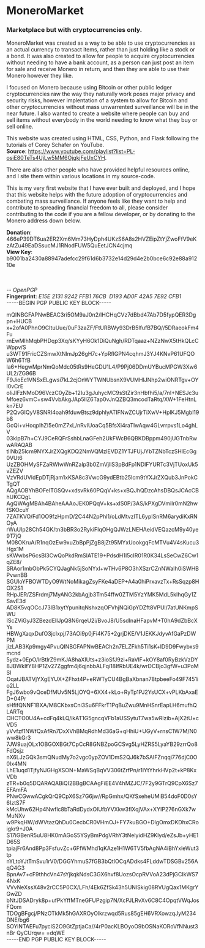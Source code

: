 # MoneroMarket
<h3>Marketplace but with cryptocurrencies only.</h3>

MoneroMarket was created as a way to be able to use cryptocurrencies as an actual currency to transact items, rather than just holding like a stock or a bond.
It was also created to allow for people to acquire cryptocurrencies without needing to have a bank account, as a person can just post an item for sale and receive
Monero in return, and then they are able to use their Monero however they like.

I focused on Monero because using Bitcoin or other public ledger cryptocurrencies raw the way they naturally work poses major privacy and security risks, however
implentation of a system to allow for Bitcoin and other cryptocurrencies without mass unwarrented surveillance will be in the near future. I also wanted to create 
a website where people can buy and sell items without everybody in the world needing to know what they buy or sell online.

This website was created using HTML, CSS, Python, and Flask following the tutorials of Corey Schafer on YouTube. <br />
<strong>Source</strong>: https://www.youtube.com/playlist?list=PL-osiE80TeTs4UjLw5MM6OjgkjFeUxCYH.

There are also other people who have provided helpful resources online, and I site them within various locations in my source-code.

This is my very first website that I have ever built and deployed, and I hope that this website helps with the future adoption of cryptocurrencies and 
combating mass surveillance. If anyone feels like they want to help and contribute to spreading financial freedom to all, please consider contributing to the code
if you are a fellow developer, or by donating to the Monero address down below.

<strong>Donation</strong>: 466eP39DT6ua2ER2Xm6Mm73HyDph4UKzS6A8s2HVZEipZtYjZwoFfV9eKzAtZu49EaDSsucMJ1RNodFUW5QuEetJCN4cjmq <br />
<strong>View Key</strong>: b9001ba2430a88947adefcc29f61d6b3732e14d29d4e2b0bce6c92e88a91210e

<br />
<br />
-- <em>OpenPGP</em>
<br />
<strong>Fingerprint</strong>: <em>E15E 2131 9242 FFB1 76CB  D193 AD0F 42A5 7E92 CFB1</em>
<br />
-----BEGIN PGP PUBLIC KEY BLOCK-----

mQINBGFAPNwBEAC3ri5OM9aJ0n2/lHCHqCVz7dBbd47Ab7D5fypQER3Dgpn+HUCB
x+2ofA0PhnO9CItuUue/0uF3zaZF/FtURBWy93DrB5IfufB7BQ//5DRaeokFm4Fu
rnEwMIhMqbPHDqp3Xq/sKYyH6Ok1DiQuNgh/RDTqaaz+NZzNwX5tHkQLcCWppv/S
u3WT91FricCZSmwXtNlmJp26gH7c+YpRflGPN4cqhmJ3YJ4KNvP61UFQOW6h6TfB
la6+HegwMprNmQoMdc05tRs9HeGDU1L4/P9Pj06DDmUYBucMPGW3Xw6UL2/ZG96B
F9JioEc1VNSxELgwsi7kL2cjOnWYTWNUbsnX9VUMHlJNhp2wiONRTgv+OYl0vCrE
oIiJIFzNMoD96VczC0yZb+12Iu3gJuhycMC9sStZir3nHbfhi5/a/7nI+NESJc3u
Mfoez6vmC+sw4VvbAkgJAp5llZ6Tap0vJnQZBQ3mcodTaRtq/XW+1FeHtnLkn7EU
P2QvGIQyV8SNRI4oah9fduwBtsz9dphIyATIFNwZCUjrTiXwV+HplKJ5Mgbl19b8
GcQi+vHoqplhZI5e0mZ7xL/nRvlUoaCq5BfsXi4raTlwAqw4GLvrrpvs1Lo4ghLV
03klpB7h+CYJ9CeRQFrSshbLnaGFeh2UkFWcB6QBKDBppm490jUGTnbRwwARAQAB
tIlNb25lcm9NYXJrZXQgKDQ2NmVQMzlEVDZ1YTJFUjJYbTZNbTczSHlEcGg0VUt6
UzZBOHMySFZaRWlwWnRZalp3b0ZmVjllS3pBdFp1NDlFYURTc3VjTUoxUk5vZEZV
VzVRdUVldEpDTjRjam1xKSA8c3VwcG9ydEBtb25lcm9tYXJrZXQub3JnPokCTgQT
AQgAOBYhBOFeITGSQv+xdsvRk60PQqV+ks+xBQJhQDzcAhsDBQsJCAcCBhUKCQgL
AgQWAgMBAh4BAheAAAoJEK0PQqV+ks+xIS0P/3AS/kPXgDVmilr0mN2hwfSKOcuY
7ZATKVO/Fd1OO9fzHpmD/2C44N2pPhl1/oLdMtvzITL6ypISnRM6arydiKxRNOyA
rWuUlp28Ch54GK/tn3bBR3o2RykiFIqOHgQJWzLNEHAeidVEQazcM9y40ye9T7jQ
M08OKruA/R1nqOzEw9xuZbBpPjZgB8jZt95MYxUookgqFcMTVu4V4sKucu3Hgx1M
sKWwbsP6csBl3CwQoPkdRmSIATE19+PdsdH1I5cIR01R0K34LsSeCwZ6Cw1qZE8/
SRAor1mbObPk5CYQJagNk5jSoNYxl+wTHv6P8O3hXSzrCZnNWaIh0iSWHBPvwnBB
SGUloYFBOWTDyO9WtNoMikagZsyFKe4aDEP+A4a0hiPrxavzTx+RsSqzp8HOX2S1
RHpJER/ZSFrdmj7MyANG2kbAgjb3Tm54ffw0ZTM5YzYMK5MdL5kIhqGy1ZSavE3d
AD8K5vqOCcJ73IB1xytYpunitqNshxzqOFVhjNQiGpYDZft8VPUl/7atUNKmpSWU
IScZViGyJ3ZBezdEIlJpQ8N6rqeU2i/BvoJ8/U5sdInaHFapvM+T0hA9dZbBcXYs
HBWgXaqxDufO3jcIxpj/73AOi9p0jFi4K75+2grjDKE/V1JEKKJdyvAfGaPzDWPM
jizLAB3Kp9mgy4PvuQINBGFAPNwBEACh2n7ELZFkh5Ti1sK+lD9D9Fwybxs9mcnd
5ydz+0EpO/lrBtIrZ9mKJA8haXIUts+z3ioSfJ9zi+RaVlF+kOY8af0RyBzkVzDY
8JBWkIfY8HP1Zv27Zggfm4j6qjnbbALFqi18IfRbUE4k/wrDCBjo3gfW+u3PoMSl
OqatJBATVjYXgEYUX+ZFhxt4P+eRWTyCU4BgBaXbnan78tpbeeFo49F7451io2LL
FgJ6wbo9vQceDfMUv5N5LjOYQ+6XX4+kLo+RyTp1PJ2YsUCX+vPLKbAxaED+04Pr
sHfifQNNF1BXA/M8CKbxsCni3Su6FFkrT1PqBuZwu9MnHSnrEapLH6mufhQLARTq
CHCTO0U4A+cdFq4kLQ/ikAT1G5gncqVFb1aUSSytuT7wa5wRlzib+AjX2tU+cVD5
yVvfzf1NWfQxAfRn7DxXVhBMqRdhMd36aG+qHhiU+UGyV+rnsC1W7M/N0ww8kGr3
7JW9uajOLx1OBGOXBGt7CpCcR8GNBZpoGCSvg5LyHZRS5LyaYB29zrrQo8FdQsjz
nX6LJzGQk3smQNudMy7o2vgc0ypZOV1DmS2QJ6k7bSAIFZnqqi776djC0O0Ix4MN
LhE1uqd1TjfyNJGHgXSON+MaWSqBqVV306tZrfPn/r1lYtYhrkHVp2t+kP8KxVDb
zTR+b0q5DQARAQABiQI2BBgBCAAgFiEE4V4hMZJC/7F2y9GTrQ9CpX6Sz7EFAmFA
PNwCGwwACgkQrQ9CpX6Sz7G6jw//RpGmhx/QKfSxeheUMiB54doF0D0sY6IztS7F
kMcUhw62Hp4Nwflc8bTaRdDydxOlUfbYVXkw3flXqjVAx+XYIP276nGXk7wMuNXv
w9PkqHW/dWVtazQhDu0CecbCR0VHmOJ+FY7kuBGO+DlgOmxDKDhxCRoigkr9+J0A
S17iGBenR5uU8HK0mAGoS5YSyBmPdgVRhY3tNelyidHZ9Klyd/eZsJb+yHE1D65S
tpiajFr6And8Pp3FsfuvZc+6FfWMhd1qKAze1H1W6TV5fbAgNA4iBhYxleWut3tp
nYLtoYJtTmSvu1rV0/DGGYhmuS7fGB3bQtIOCqADdks4FLddwTDSGBv256AqQ4G3
BpnAv7+cF9thhcVn47sYjkqkNdsC3GX6hvf8UozsOcpRVVoA23dPjGCIkWS74NxK
VVvNeXssX48v2rCC5P0CX/LFh/4Ek6ZfSk43h5UNlSkig08RVUgQax1MKgrYGwZD
bNtJDSADryk8p+ufPkYffMTneGFUPzgip7N/XcPJLRvXv6C8C4OpqtVWqJosFQom
TDOgBFgcj/PNzOTkMk5hGAXROyOlkrzwqd5Rus85gEH6VRXowzqJyM234DNE/bg6
SOYiNTAEFu7pycIS2O9GtZptjaCa//4rP0acKLBOyoO9bOSNaKORoVfNNust3nBr
QyCUrqw=
=dqWE
<br/>
-----END PGP PUBLIC KEY BLOCK-----


